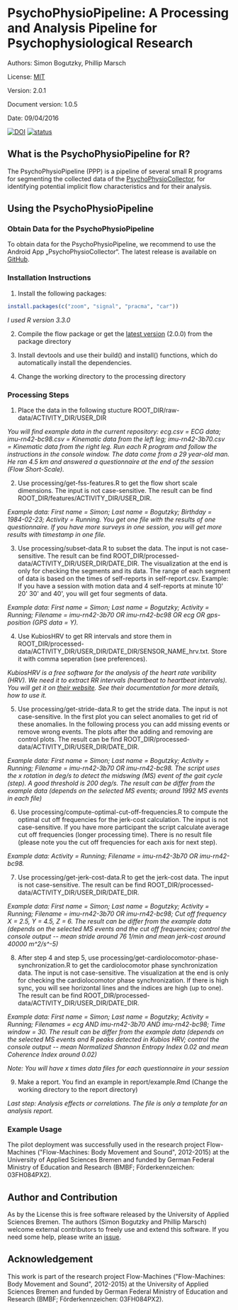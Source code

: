 # PsychoPhysioPipeline: A Processing and Analysis Pipeline for Psychophysiological Research
Authors: Simon Bogutzky, Phillip Marsch

License: [MIT](https://opensource.org/licenses/MIT)

Version: 2.0.1

Document version: 1.0.5 

Date: 09/04/2016

[![DOI](https://zenodo.org/badge/23671/sbogutzky/PsychoPhysioPipeline.svg)](https://zenodo.org/badge/latestdoi/23671/sbogutzky/PsychoPhysioPipeline)
[![status](http://joss.theoj.org/papers/6eb8fe64344fa4671a66f49eed43fad5/status.svg)](http://joss.theoj.org/papers/6eb8fe64344fa4671a66f49eed43fad5)

## What is the PsychoPhysioPipeline for R?
The PsychoPhysioPipeline (PPP) is a pipeline of several small R programs for segmenting the collected data of the [PsychoPhysioCollector](https://github.com/sbogutzky/PsychoPhysioCollector/), for identifying potential implicit flow characteristics and for their analysis.

## Using the PsychoPhysioPipeline

### Obtain Data for the PsychoPhysioPipeline
To obtain data for the PsychoPhysioPipeline, we recommend to use the Android App „PsychoPhysioCollector“. The latest release is available on [GitHub](https://github.com/sbogutzky/PsychoPhysioCollector/releases/latest).

### Installation Instructions
1) Install the following packages: 

```r
install.packages(c("zoom", "signal", "pracma", "car"))
```

*I used R version 3.3.0*

2) Compile the flow package or get the [latest version](https://github.com/sbogutzky/PsychoPhysioPipeline/releases/latest) (2.0.0) from the package directory

3) Install devtools and use their build() and install() functions, which do automatically install the dependencies.

4) Change the working directory to the processing directory

### Processing Steps
1) Place the data in the following stucture ROOT\_DIR/raw-data/ACTIVITY\_DIR/USER\_DIR

*You will find example data in the current repository: ecg.csv = ECG data; imu-rn42-bc98.csv = Kinematic data from the left leg; imu-rn42-3b70.csv = Kinematic data from the right leg. Run each R program and follow the instructions in the console window. The data come from a 29 year-old man. He ran 4.5 km and answered a questionnaire at the end of the session (Flow Short-Scale).*

2) Use processing/get-fss-features.R to get the flow short scale dimensions. The input is not case-sensitive. The result can be find ROOT\_DIR/features/ACTIVITY\_DIR/USER\_DIR.

*Example data: First name = Simon; Last name = Bogutzky; Birthday = 1984-02-23; Activity = Running. You get one file with the results of one questionnaire. If you have more surveys in one session, you will get more results with timestamp in one file.*

3) Use processing/subset-data.R to subset the data. The input is not case-sensitive. The result can be find ROOT\_DIR/processed-data/ACTIVITY\_DIR/USER\_DIR/DATE\_DIR. The visualization at the end is only for checking the segments and its data. The range of each segment of data is based on the times of self-reports in self-report.csv. Example: If you have a session with motion data and 4 self-reports at minute 10' 20' 30' and 40', you will get four segments of data.

*Example data: First name = Simon; Last name = Bogutzky; Activity = Running; Filename = imu-rn42-3b70 OR imu-rn42-bc98 OR ecg OR gps-position (GPS data = Y).*

4) Use KubiosHRV to get RR intervals and store them in ROOT\_DIR/processed-data/ACTIVITY\_DIR/USER\_DIR/DATE\_DIR/SENSOR_NAME_hrv.txt. Store it with comma seperation (see preferences).

*KubiosHRV is a free software for the analysis of the heart rate varibility (HRV). We need it to extract RR intervals (heartbeat to heartbeat intervals). You will get it on [their website](http://kubios.uef.fi). See their documentation for more details, how to use it.*

5) Use processing/get-stride-data.R to get the stride data. The input is not case-sensitive. In the first plot you can select anomalies to get rid of these anomalies. In the following process you can add missing events or remove wrong events. The plots after the adding and removing are control plots. The result can be find ROOT\_DIR/processed-data/ACTIVITY\_DIR/USER\_DIR/DATE\_DIR.

*Example data: First name = Simon; Last name = Bogutzky; Activity = Running; Filename = imu-rn42-3b70 OR imu-rn42-bc98. The script uses the x rotation in deg/s to detect the midswing (MS) event of the gait cycle (step). A good threshold is 200 deg/s. The result can be differ from the example data (depends on the selected MS events; around 1992 MS events in each file)*

6) Use processing/compute-optimal-cut-off-frequencies.R to compute the optimal cut off frequencies for the jerk-cost calculation. The input is not case-sensitive. If you have more participant the script calculate average cut off frequencies (longer processing time). There is no result file (please note you the cut off frequencies for each axis for next step). 

*Example data: Activity = Running; Filename = imu-rn42-3b70 OR imu-rn42-bc98.*

7) Use processing/get-jerk-cost-data.R to get the jerk-cost data. The input is not case-sensitive. The result can be find ROOT\_DIR/processed-data/ACTIVITY\_DIR/USER\_DIR/DATE\_DIR.

*Example data: First name = Simon; Last name = Bogutzky; Activity = Running; Filename = imu-rn42-3b70 OR imu-rn42-bc98; Cut off frequency X = 2.5, Y = 4.5, Z = 6. The result can be differ from the example data (depends on the selected MS events and the cut off frequencies; control the console output -- mean stride around 76 1/min and mean jerk-cost around 40000 m^2/s^-5)*

8) After step 4 and step 5, use processing/get-cardiolocomotor-phase-synchronization.R to get the cardiolocomotor phase synchronization data. The input is not case-sensitive. The visualization at the end is only for checking the cardiolocomotor phase synchronization. If there is high sync, you will see horizontal lines and the indices are high (up to one). The result can be find ROOT\_DIR/processed-data/ACTIVITY\_DIR/USER\_DIR/DATE\_DIR.

*Example data: First name = Simon; Last name = Bogutzky; Activity = Running; Filenames = ecg AND imu-rn42-3b70 AND imu-rn42-bc98; Time window = 30. The result can be differ from the example data (depends on the selected MS events and R peaks detected in Kubios HRV; control the console output -- mean Normalized Shannon Entropy Index 0.02 and mean Coherence Index around 0.02)*

*Note: You will have x times data files for each questionnaire in your session*

9) Make a report. You find an example in report/example.Rmd (Change the working directory to the report directory)

*Last step: Analysis effects or correlations. The file is only a template for an analysis report.*

### Example Usage
The pilot deployment was successfully used in the research project Flow-Machines ("Flow-Machines: Body Movement and Sound", 2012-2015) at the University of Applied Sciences Bremen and funded by German Federal Ministry of Education and Research (BMBF; Förderkennzeichen: 03FH084PX2).

## Author and Contribution
As by the License this is free software released by the University of Applied Sciences Bremen. The authors (Simon Bogutzky and Phillip Marsch) welcome external contributors to freely use and extend this software. If you need some help, please write an [issue](https://github.com/sbogutzky/PsychoPhysioPipeline/issues). 

## Acknowledgement
This work is part of the research project Flow-Machines ("Flow-Machines: Body Movement and Sound", 2012-2015) at the University of Applied Sciences Bremen and funded by German Federal Ministry of Education and Research (BMBF; Förderkennzeichen: 03FH084PX2). 
